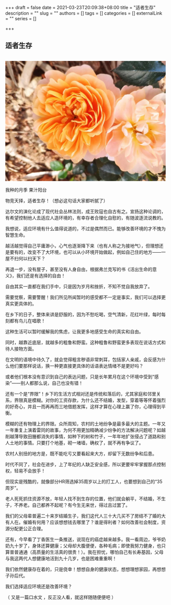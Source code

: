 +++
draft = false
date = 2021-03-23T20:09:38+08:00
title = "适者生存"
description = ""
slug = ""
authors = []
tags = []
categories = []
externalLink = ""
series = []

+++





## **适者生存**

​           ![](https://raw.githubusercontent.com/lshcool/pic/master/202112221540133.jpg)

我种的月季 果汁阳台



物竞天择，适者生存！（想必这句话大家都听腻了）



达尔文的演化论成了现代社会丛林法则，成王败寇也自古有之。宣扬这种论调的，有希望控制他人去适应人造环境的，有幸存者合理化自慰的，有随波逐流说教的。



我想说，适应环境有什么值得说道的，不过是偶然而已。能够改善环境的才不愧为智慧生命。



越活越觉得自己平庸渺小，心气也逐渐降下来（也有人称之为接地气），但理想还是要有的，改变不了大环境，也可以从小环境开始做起，例如自己住的地方——一屋不扫何以扫天下？



再退一步，没有屋子，甚至没有人身自由，根据弗兰克写的书《活出生命的意义》，我们还是有选择的自由！



自由其实一直都在我们手中，只是因为岁月和挫折，不知不觉自我放弃了。



需要觉察，需要警醒！我们所见所闻暂时的感受都不一定是事实，我们可以选择更真实更具体的。



在乡下的日子，整体来讲是舒服的，因为不愁吃喝，空气清新，花红叶绿，每时每刻都有鸟儿在唱歌！



这种生活可以暂时缓解我的焦虑，让我更多地感受生命的真实和自由。



同时，越靠近底层，就越多的粗鲁和野蛮。这种粗鲁和野蛮更多表现在说话方式和待人接物方面。



在文明的语境中待久了，就会觉得粗言秽语非常刺耳，包括家人亲戚，会反感为什么他们要那样说话，换一种更直接更具体的话语表达情绪不是更好吗？



或者他们根本没有意识到自己的表达问题，只是长年累月在这个环境中受到“感染”——别人都那么说，自己也没有错！



还有一个是“界限”！乡下的生活方式相对还是传统和落后的，尤其家庭和邻里关系，界限真是模糊。对你的工资存款，为什么还不结婚，发型，穿着等等怀着强烈的好奇心，并且一而再再而三地借题发挥，这样才算在心理上赢了你，心理得到平衡。



模糊的还有物理上的界限。众所周知，农村的土地纷争是最多最大的主题。一年又一年重复上演着雷同的故事，为何不用更加精确减少纷争的方法解决问题呢？如越削越薄导致田塍都消失的事情，如种下的树和竹子，一年年地扩张侵占了道路和别人土地的事情。只要打个地基，砌一堵墙，确权了，就不再有争议了。



农村人别扭的地方是，既不能吃亏又要看起来大方，却留下无数纷争和后患。



时代不同了，社会在进步，上了年纪的人缺乏安全感，所以更要牢牢掌握那点控制权，轻易不会放手！



但现实是残酷的，就像部分HR筛选掉35周岁以上的打工人，也要想到自己的“35周岁”。



老人死死抓住资源不放，年轻人找不到生存的位置，他们就会躺平，不结婚，不生子，不养老。自己都养不起呢？有今生无来世，得过且过罢了。



我们的父母辈普遍二十来岁结婚生子，我们这代人三十大几买不了房结不了婚的大有人在。催婚有何用？应该想想钱去哪里了？谁是得利者？如何改善社会制度，资源分配更公正合理。



还有，今早看了丁香医生一条推送，说现在的癌症越来越多。我一看周边，爷爷奶奶九十岁了，身体还算健康；父母却大腹便便，各种毛病；即使我努力健身，也只算普普通通（高质量的生活真的很贵！）。我在担忧，哪怕自己有长寿基因，父母与我这两代人想健康地活到九十几岁，也是困难重重啊！



我们依然健康存在着的，只是侥幸！想想自身的健康状态，想想理想家园，再想想子孙后代。



我们选择适应环境还是改善环境？



（ 又是一篇口水文 ，反正没人看，就这样随随便便吧 ）